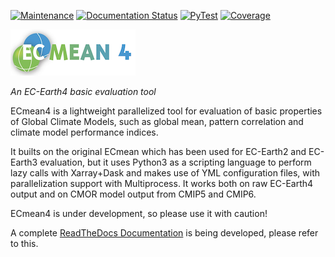 [![Maintenance](https://img.shields.io/badge/Maintained%3F-yes-green.svg)](https://github.com/oloapinivad/ECmean4/graphs/commit-activity)
[![Documentation Status](https://readthedocs.org/projects/ecmean4/badge/?version=latest)](https://ecmean4.readthedocs.io/en/latest/?badge=latest)
[![PyTest](https://github.com/oloapinivad/ECmean4/actions/workflows/mambatest.yml/badge.svg)](https://github.com/oloapinivad/ECmean4/actions/workflows/mambatest.yml)
[![Coverage](https://coveralls.io/repos/github/oloapinivad/ECmean4/badge.svg?branch=devel/refactor)](https://coveralls.io/github/oloapinivad/ECmean4?branch=devel/refactor)

![ECmean4](docs/ecmean4_smallest.png)

*An EC-Earth4 basic evaluation tool*

ECmean4 is a lightweight parallelized tool for evaluation of basic properties of Global Climate Models, such as global mean, pattern correlation and climate model performance indices.

It builts on the original ECmean which has been used for EC-Earth2 and EC-Earth3 evaluation, but it uses Python3 as a scripting language to perform lazy calls with Xarray+Dask and makes use of YML configuration files, with parallelization support with Multiprocess. 
It works both on raw EC-Earth4 output and on CMOR model output from CMIP5 and CMIP6.

ECmean4 is under development, so please use it with caution!

A complete [ReadTheDocs Documentation](https://ecmean4.readthedocs.io/en/latest/index.html) is being developed, please refer to this.
